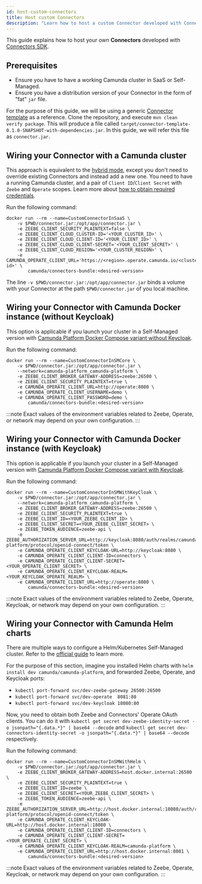 ```yaml
---
id: host-custom-connectors
title: Host custom Connectors
description: "Learn how to host a custom Connector developed with Connectors SDK."
---
```


This guide explains how to host your own **Connectors** developed with [Connectors SDK](../../components/connectors/custom-built-connectors/connector-sdk/).

## Prerequisites

- Ensure you have to have a working Camunda cluster in SaaS or Self-Managed.
- Ensure you have a distribution version of your Connector in the form of "fat" `jar` file.

For the purpose of this guide, we will be using a generic [Connector template](https://github.com/camunda/connector-template-outbound)
as a reference. Clone the repository, and execute `mvn clean verify package`.
This will produce a file called `target/connector-template-0.1.0-SNAPSHOT-with-dependencies.jar`. In this guide,
we will refer this file as `connector.jar`.

## Wiring your Connector with a Camunda cluster

This approach is equivalent to the [hybrid mode](./use-connectors-in-hybrid-mode.md), except you don't need to override
existing Connectors and instead add a new one. You need to have a running Camunda cluster, and a pair
of `Client ID`/`Client Secret` with `Zeebe` and `Operate` scopes.
Learn more about [how to obtain required credentials](../../components/console/manage-clusters/manage-api-clients/).

Run the following command:

```shell
docker run --rm --name=CustomConnectorInSaaS \
    -v $PWD/connector.jar:/opt/app/connector.jar \
    -e ZEEBE_CLIENT_SECURITY_PLAINTEXT=false \
    -e ZEEBE_CLIENT_CLOUD_CLUSTER-ID='<YOUR_CLUSTER_ID>' \
    -e ZEEBE_CLIENT_CLOUD_CLIENT-ID='<YOUR_CLIENT_ID>' \
    -e ZEEBE_CLIENT_CLOUD_CLIENT-SECRET='<YOUR_CLIENT_SECRET>' \
    -e ZEEBE_CLIENT_CLOUD_REGION='<YOUR_CLUSTER_REGION>' \
    -e CAMUNDA_OPERATE_CLIENT_URL='https://<region>.operate.camunda.io/<cluster-id>' \
        camunda/connectors-bundle:<desired-version>
```

The line `-v $PWD/connector.jar:/opt/app/connector.jar` binds a volume with your Connector at the path `$PWD/connector.jar`
of you local machine.

## Wiring your Connector with Camunda Docker instance (without Keycloak)

This option is applicable if you launch your cluster in a Self-Managed version with
[Camunda Platform Docker Compose variant without Keycloak](https://github.com/camunda/camunda-platform/blob/main/docker-compose-core.yaml).

Run the following command:

```shell
docker run --rm --name=CustomConnectorInSMCore \
    -v $PWD/connector.jar:/opt/app/connector.jar \
    --network=camunda-platform_camunda-platform \
    -e ZEEBE_CLIENT_BROKER_GATEWAY-ADDRESS=zeebe:26500 \
    -e ZEEBE_CLIENT_SECURITY_PLAINTEXT=true \
    -e CAMUNDA_OPERATE_CLIENT_URL=http://operate:8080 \
    -e CAMUNDA_OPERATE_CLIENT_USERNAME=demo \
    -e CAMUNDA_OPERATE_CLIENT_PASSWORD=demo \
        camunda/connectors-bundle:<desired-version>
```

:::note
Exact values of the environment variables related to Zeebe, Operate, or network may depend on your own configuration.
:::

## Wiring your Connector with Camunda Docker instance (with Keycloak)

This option is applicable if you launch your cluster in a Self-Managed version with
[Camunda Platform Docker Compose variant with Keycloak](https://github.com/camunda/camunda-platform/blob/main/docker-compose.yaml).

Run the following command:

```shell
docker run --rm --name=CustomConnectorInSMWithKeyCloak \
    -v $PWD/connector.jar:/opt/app/connector.jar \
    --network=camunda-platform_camunda-platform \
    -e ZEEBE_CLIENT_BROKER_GATEWAY-ADDRESS=zeebe:26500 \
    -e ZEEBE_CLIENT_SECURITY_PLAINTEXT=true \
    -e ZEEBE_CLIENT_ID=<YOUR_ZEEBE_CLIENT_ID> \
    -e ZEEBE_CLIENT_SECRET=<YOUR_ZEEBE_CLIENT_SECRET> \
    -e ZEEBE_TOKEN_AUDIENCE=zeebe-api \
    -e ZEEBE_AUTHORIZATION_SERVER_URL=http://keycloak:8080/auth/realms/camunda-platform/protocol/openid-connect/token \
    -e CAMUNDA_OPERATE_CLIENT_KEYCLOAK-URL=http://keycloak:8080 \
    -e CAMUNDA_OPERATE_CLIENT_CLIENT-ID=connectors \
    -e CAMUNDA_OPERATE_CLIENT_CLIENT-SECRET=<YOUR_OPERATE_CLIENT_SECRET> \
    -e CAMUNDA_OPERATE_CLIENT_KEYCLOAK-REALM=<YOUR_KEYCLOAK_OPERATE_REALM> \
    -e CAMUNDA_OPERATE_CLIENT_URL=http://operate:8080 \
        camunda/connectors-bundle:<desired-version>
```

:::note
Exact values of the environment variables related to Zeebe, Operate, Keycloak, or network may depend on
your own configuration.
:::

## Wiring your Connector with Camunda Helm charts

There are multiple ways to configure a Helm/Kubernetes Self-Managed cluster.
Refer to the [official guide](../../self-managed/platform-deployment/helm-kubernetes/overview/) to learn more.

For the purpose of this section, imagine you installed Helm charts with `helm install dev camunda/camunda-platform`,
and forwarded Zeebe, Operate, and Keycloak ports:

- `kubectl port-forward svc/dev-zeebe-gateway 26500:26500`
- `kubectl port-forward svc/dev-operate  8081:80`
- `kubectl port-forward svc/dev-keycloak 18080:80`

Now, you need to obtain both Zeebe and Connectors' Operate OAuth clients. You can do it with `kubectl get secret dev-zeebe-identity-secret -o jsonpath="{.data.*}" | base64 --decode`
and `kubectl get secret dev-connectors-identity-secret -o jsonpath="{.data.*}" | base64 --decode` respectively.

Run the following command:

```shell
docker run --rm --name=CustomConnectorInSMWithHelm \
    -v $PWD/connector.jar:/opt/app/connector.jar \
    -e ZEEBE_CLIENT_BROKER_GATEWAY-ADDRESS=host.docker.internal:26500 \
    -e ZEEBE_CLIENT_SECURITY_PLAINTEXT=true \
    -e ZEEBE_CLIENT_ID=zeebe \
    -e ZEEBE_CLIENT_SECRET=<YOUR_ZEEBE_CLIENT_SECRET> \
    -e ZEEBE_TOKEN_AUDIENCE=zeebe-api \
    -e ZEEBE_AUTHORIZATION_SERVER_URL=http://host.docker.internal:18080/auth/realms/camunda-platform/protocol/openid-connect/token \
    -e CAMUNDA_OPERATE_CLIENT_KEYCLOAK-URL=http://host.docker.internal:18080 \
    -e CAMUNDA_OPERATE_CLIENT_CLIENT-ID=connectors \
    -e CAMUNDA_OPERATE_CLIENT_CLIENT-SECRET=<YOUR_OPERATE_CLIENT_SECRET> \
    -e CAMUNDA_OPERATE_CLIENT_KEYCLOAK-REALM=camunda-platform \
    -e CAMUNDA_OPERATE_CLIENT_URL=http://host.docker.internal:8081 \
        camunda/connectors-bundle:<desired-version>
```

:::note
Exact values of the environment variables related to Zeebe, Operate, Keycloak, or network may depend on
your own configuration.
:::
